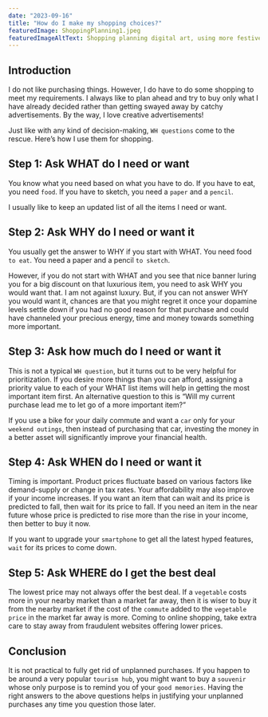 ```yaml
---
date: "2023-09-16"
title: "How do I make my shopping choices?"
featuredImage: ShoppingPlanning1.jpeg
featuredImageAltText: Shopping planning digital art, using more festive colors
---
```


## Introduction

I do not like purchasing things. However, I do have to do some shopping to meet my requirements. I always like to plan ahead and try to buy only what I have already decided rather than getting swayed away by catchy advertisements. By the way, I love creative advertisements!

Just like with any kind of decision-making, `WH questions` come to the rescue. Here’s how I use them for shopping.

## Step 1: Ask WHAT do I need or want

You know what you need based on what you have to do. If you have to eat, you need `food`. If you have to sketch, you need a `paper` and a `pencil`.

I usually like to keep an updated list of all the items I need or want.

## Step 2: Ask WHY do I need or want it

You usually get the answer to WHY if you start with WHAT. You need food `to eat`. You need a paper and a pencil `to sketch`.

However, if you do not start with WHAT and you see that nice banner luring you for a big discount on that luxurious item, you need to ask WHY you would want that. I am not against luxury. But, if you can not answer WHY you would want it, chances are that you might regret it once your dopamine levels settle down if you had no good reason for that purchase and could have channeled your precious energy, time and money towards something more important.

## Step 3: Ask how much do I need or want it

This is not a typical `WH question`, but it turns out to be very helpful for prioritization. If you desire more things than you can afford, assigning a priority value to each of your WHAT list items will help in getting the most important item first. An alternative question to this is “Will my current purchase lead me to let go of a more important item?”

If you use a bike for your daily commute and want a `car` only for your `weekend outings`, then instead of purchasing that car, investing the money in a better asset will significantly improve your financial health.

## Step 4: Ask WHEN do I need or want it

Timing is important. Product prices fluctuate based on various factors like demand-supply or change in tax rates. Your affordability may also improve if your income increases. If you want an item that can wait and its price is predicted to fall, then wait for its price to fall. If you need an item in the near future whose price is predicted to rise more than the rise in your income, then better to buy it now.

If you want to upgrade your `smartphone` to get all the latest hyped features, `wait` for its prices to come down.

## Step 5: Ask WHERE do I get the best deal

The lowest price may not always offer the best deal. If a `vegetable` costs more in your nearby market than a market far away, then it is wiser to buy it from the nearby market if the cost of the `commute` added to the `vegetable price` in the market far away is more. Coming to online shopping, take extra care to stay away from fraudulent websites offering lower prices.

## Conclusion

It is not practical to fully get rid of unplanned purchases. If you happen to be around a very popular `tourism hub`, you might want to buy a `souvenir` whose only purpose is to remind you of your `good memories`. Having the right answers to the above questions helps in justifying your unplanned purchases any time you question those later.